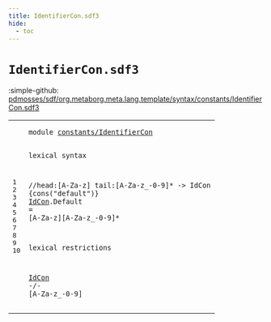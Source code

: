 ```yaml
---
title: IdentifierCon.sdf3
hide:
  - toc
---
```


# `IdentifierCon.sdf3`

:simple-github: [pdmosses/sdf/org.metaborg.meta.lang.template/syntax/constants/IdentifierCon.sdf3]

[pdmosses/sdf/org.metaborg.meta.lang.template/syntax/constants/IdentifierCon.sdf3]: https://github.com/pdmosses/sdf/blob/master/org.metaborg.meta.lang.template/syntax/constants/IdentifierCon.sdf3 "The source file on GitHub"

<div class="sdf3"><table class="highlighttable"><tbody><tr><td class="linenos"><div class="linenodiv"><pre><span></span>1
2
3
4
5
6
7
8
9
10
</pre></div></td>
<td class="code"><pre><code><span class="keyword">module</span> <a href="../../TemplateLang.sdf3/#constants/IdentifierCon_115_138" id="constants/IdentifierCon_7_30" title="Referenced at ../../TemplateLang.sdf3 line 8; ../../aterms/Aterms.sdf3 line 6; ../../labels/Labels.sdf3 line 5; ../../layout-constraints/Layout-Constraints.sdf3 line 7; ../../literals/Literals.sdf3 line 5">constants/IdentifierCon</a>

<span class="keyword">lexical syntax</span>
 
<span class="layout">//head:[A-Za-z] tail:[A-Za-z\_\-0-9]* -&gt; IdCon {cons("default")}</span>
<a href="#IdCon_178_183" id="IdCon_114_119" title="Referenced at line 10; ../../TemplateLang.sdf3 line 95; ../../aterms/Aterms.sdf3 line 10; ../../labels/Labels.sdf3 line 10; ../../layout-constraints/Layout-Constraints.sdf3 line 24; ../../literals/Literals.sdf3 line 19">IdCon</a>.<span class="cons_Constructor"><span id="Default_120_127" title="Not referenced locally, nor via imports">Default</span></span> = [<span class="cons_Regular">A</span>-<span class="cons_Regular">Z</span><span class="cons_Regular">a</span>-<span class="cons_Regular">z</span>][<span class="cons_Regular">A</span>-<span class="cons_Regular">Z</span><span class="cons_Regular">a</span>-<span class="cons_Regular">z</span>\_\-<span class="cons_Regular">0</span>-<span class="cons_Regular">9</span>]*

<span class="keyword">lexical restrictions</span>

<a href="#IdCon_114_119" id="IdCon_178_183" title="Defined at line 6">IdCon</a> -/- [<span class="cons_Regular">A</span>-<span class="cons_Regular">Z</span><span class="cons_Regular">a</span>-<span class="cons_Regular">z</span>\_\-<span class="cons_Regular">0</span>-<span class="cons_Regular">9</span>]
</code></pre></td></tr></tbody></table></div>